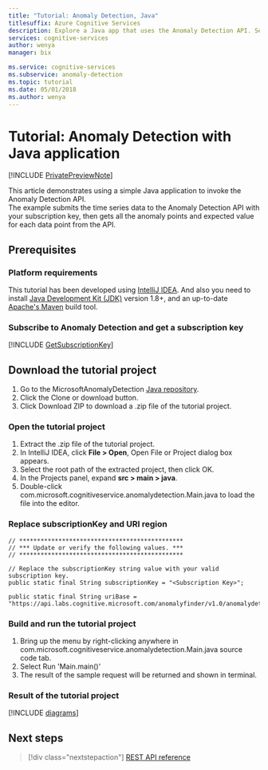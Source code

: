 ```yaml
---
title: "Tutorial: Anomaly Detection, Java"
titlesuffix: Azure Cognitive Services
description: Explore a Java app that uses the Anomaly Detection API. Send original data points to API and get the expected value and anomaly points.
services: cognitive-services
author: wenya
manager: bix

ms.service: cognitive-services
ms.subservice: anomaly-detection
ms.topic: tutorial
ms.date: 05/01/2018
ms.author: wenya
---
```


# Tutorial: Anomaly Detection with Java application

[!INCLUDE [PrivatePreviewNote](../../../../../includes/cognitive-services-anomaly-finder-private-preview-note.md)]

This article demonstrates using a simple Java application to invoke the Anomaly Detection API.  
The example submits the time series data to the Anomaly Detection API with your subscription key, then gets all the anomaly points and expected value for each data point from the API.

## Prerequisites

### Platform requirements

This tutorial has been developed using [IntelliJ IDEA](https://www.jetbrains.com/idea). 
And also you need to install [Java Development Kit (JDK)](https://aka.ms/azure-jdks) version 1.8+, and an up-to-date [Apache's Maven](http://maven.apache.org/) build tool.

### Subscribe to Anomaly Detection and get a subscription key 

[!INCLUDE [GetSubscriptionKey](../includes/get-subscription-key.md)]
 

## Download the tutorial project

1. Go to the MicrosoftAnomalyDetection [Java repository](https://github.com/MicrosoftAnomalyDetection/java-sample).
2. Click the Clone or download button.
3. Click Download ZIP to download a .zip file of the tutorial project.

<a name="Step1"></a>
### Open the tutorial project

1. Extract the .zip file of the tutorial project.
2. In IntelliJ IDEA, click **File > Open**, Open File or Project dialog box appears.
3. Select the root path of the extracted project, then click OK.
4. In the Projects panel, expand **src > main > java**.
5. Double-click com.microsoft.cognitiveservice.anomalydetection.Main.java to load the file into the editor.

<a name="Step2"></a>
### Replace subscriptionKey and URI region

```
// **********************************************
// *** Update or verify the following values. ***
// **********************************************

// Replace the subscriptionKey string value with your valid subscription key.
public static final String subscriptionKey = "<Subscription Key>";

public static final String uriBase = "https://api.labs.cognitive.microsoft.com/anomalyfinder/v1.0/anomalydetection";

```

<a name="Step3"></a>
### Build and run the tutorial project

1. Bring up the menu by right-clicking anywhere in com.microsoft.cognitiveservice.anomalydetection.Main.java source code tab. 
2. Select Run 'Main.main()'
3. The result of the sample request will be returned and shown in terminal.

### Result of the tutorial project

[!INCLUDE [diagrams](../includes/diagrams.md)]

## Next steps

> [!div class="nextstepaction"]
> [REST API reference](https://dev.labs.cognitive.microsoft.com/docs/services/anomaly-detection/operations/post-anomalydetection)
